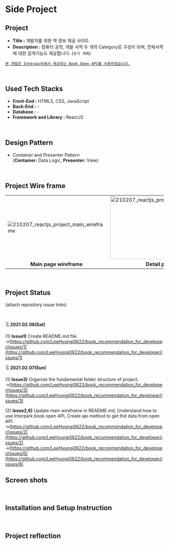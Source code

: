 # **Side Project**

## **Project**

- **Title :** 개발자를 위한 책 정보 제공 사이트
- **Description :** 컴퓨터 공학, 개발 서적 두 개의 Category로 구성이 되며, 전체서적에 대한 검색기능도 제공합니다. (`초기 계획`)

<ins>`본 개발은 Interpark에서 제공하는 Book Open API를 사용하였습니다.`</ins>

<br/>

## **Used Tech Stacks**

- **Front-End :** HTML5, CSS, JavaScript
- **Back-End :** -
- **Database :** -
- **Framework and Library :** ReactJS

<br/>

## **Design Pattern**

- Container and Presenter Pattern <br/>
  (**Container:** Data Logic, **Presenter:** View)

<br/>

## **Project Wire frame**

<table>
  <tr>
    <td>
      <img src="img/readme_img/210207_reactjs_project_main_wireframe.png"
      alt="210207_reactjs_project_main_wireframe">
    </td>
    <td>
      <img src="img/readme_img/210207_reactjs_project_detail_wireframe.png"
      width=400 height=200 alt="210207_reactjs_project_main_wireframe">
    </td>
  </tr>
  <tr>
    <td align="center"><b>Main page wireframe</b></td>
    <td align="center"><b>Detail page wireframe</b> </td>
  </tr>
</table>

<br/>

## **Project Status**

(attach repository issue links)

<br/>

🗓️ **2021.02.06(Sat)** <br/>

(1) **Issue1)** Create README.md file.
→[https://github.com/LeeHyungi0622/book_recommendation_for_developer/issues/1](https://github.com/LeeHyungi0622/book_recommendation_for_developer/issues/1)<br/>

🗓️ **2021.02.07(Sun)** <br/>

(1) **Issue3)** Organize the fundamental folder structure of project. <br/>
→[https://github.com/LeeHyungi0622/book_recommendation_for_developer/issues/3](https://github.com/LeeHyungi0622/book_recommendation_for_developer/issues/3)
<br/>

(2) **Issue2,6)** Update main wireframe in README.md, Understand how to use Interpark book open API, Create api method to get thd data from open API. <br/>
→[https://github.com/LeeHyungi0622/book_recommendation_for_developer/issues/2](https://github.com/LeeHyungi0622/book_recommendation_for_developer/issues/2)
<br/>
→[https://github.com/LeeHyungi0622/book_recommendation_for_developer/issues/6](https://github.com/LeeHyungi0622/book_recommendation_for_developer/issues/6)
<br/>

## **Screen shots**

<br/>

## **Installation and Setup Instruction**

<br/>

## **Project reflection**
